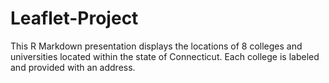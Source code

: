 # Leaflet-Project

This R Markdown presentation displays the locations of 8 colleges and universities located within the state of Connecticut. Each college is labeled and provided with an address.
